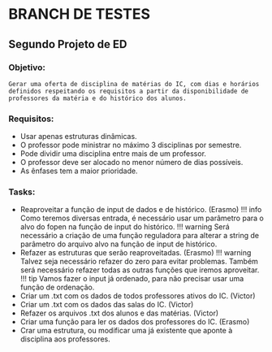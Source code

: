 # BRANCH DE TESTES

## Segundo Projeto de ED

### Objetivo:
    Gerar uma oferta de disciplina de matérias do IC, com dias e horários definidos respeitando os requisitos a partir da disponibilidade de professores da matéria e do histórico dos alunos.

### Requisitos:

- Usar apenas estruturas dinâmicas.
- O professor pode ministrar no máximo 3 disciplinas por semestre.
- Pode dividir uma disciplina entre mais de um professor.
- O professor deve ser alocado no menor número de dias possíveis.
- As ênfases tem a maior prioridade.

### Tasks:

- Reaproveitar a função de input de dados e de histórico. (Erasmo)
!!! info
    Como teremos diversas entrada, é necessário usar um parâmetro para o alvo do fopen na função de input do histórico.
!!! warning
    Será necessário a criação de uma função reguladora para alterar a string de parâmetro do arquivo alvo na função de input de histórico.
- Refazer as estruturas que serão reaproveitadas. (Erasmo)
!!! warning
    Talvez seja necessário refazer do zero para evitar problemas. Também será necessário refazer todas as outras funções que iremos aproveitar.
!!! tip
    Vamos fazer o input já ordenado, para não precisar usar uma função de ordenação.
- Criar um .txt com os dados de todos professores ativos do IC. (Victor)
- Criar um .txt com os dados das salas do IC. (Victor)
- Refazer os arquivos .txt dos alunos e das matérias. (Victor)
- Criar uma função para ler os dados dos professores do IC. (Erasmo)
- Crar uma estrutura, ou modificar uma já existente que aponte à disciplina aos professores.
